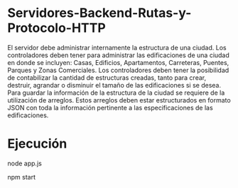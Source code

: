 # Servidores-Backend-Rutas-y-Protocolo-HTTP
El servidor debe administrar internamente la estructura de una ciudad. Los controladores deben tener para administrar las edificaciones de una ciudad en donde se incluyen: Casas, Edificios, Apartamentos, Carreteras, Puentes, Parques y Zonas Comerciales. Los controladores deben tener la posibilidad de contabilizar la cantidad de estructuras creadas, tanto para crear, destruir, agrandar o disminuir el tamaño de las edificaciones si se desea. Para guardar la información de la estructura de la ciudad se requiere de la utilización de arreglos. Estos arreglos deben estar estructurados en formato JSON con toda la información pertinente a las especificaciones de las edificaciones.


# Ejecución

node app.js

npm start

